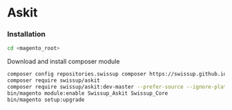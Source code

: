 # Askit
### Installation

```bash
cd <magento_root>
```

Download and install composer module 
```bash
composer config repositories.swissup composer https://swissup.github.io/packages/
composer require swissup/askit
composer require swissup/askit:dev-master --prefer-source --ignore-platform-reqs
bin/magento module:enable Swissup_Askit Swissup_Core
bin/magento setup:upgrade
```
